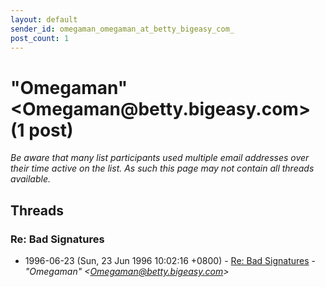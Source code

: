 ```yaml
---
layout: default
sender_id: omegaman_omegaman_at_betty_bigeasy_com_
post_count: 1
---
```


# "Omegaman" <Omegaman<span>@</span>betty.bigeasy.com> (1 post)

_Be aware that many list participants used multiple email addresses over their time active on the list. As such this page may not contain all threads available._

## Threads

### Re: Bad Signatures
+ 1996-06-23 (Sun, 23 Jun 1996 10:02:16 +0800) - [Re: Bad Signatures](/archive/1996/06/3f09f3af7f047ad73b52fc6b854598fb650d624379b5a147f63cb87c1b204913) - _"Omegaman" \<Omegaman@betty.bigeasy.com\>_


